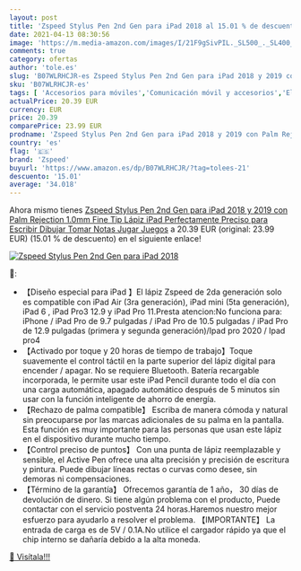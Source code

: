 ```yaml
---
layout: post
title: 'Zspeed Stylus Pen 2nd Gen para iPad 2018 al 15.01 % de descuento'
date: 2021-04-13 08:30:56
image: 'https://m.media-amazon.com/images/I/21F9gSivPIL._SL500_._SL400_.jpg'
comments: true
category: ofertas
author: 'tole.es'
slug: 'B07WLRHCJR-es Zspeed Stylus Pen 2nd Gen para iPad 2018 y 2019 con Palm...'
sku: 'B07WLRHCJR-es'
tags: [ 'Accesorios para móviles','Comunicación móvil y accesorios','Electrónica','Punteros para móviles','ipad','zspeed', ]
actualPrice: 20.39 EUR
currency: EUR
price: 20.39
comparePrice: 23.99 EUR
prodname: 'Zspeed Stylus Pen 2nd Gen para iPad 2018 y 2019 con Palm Rejection 1.0mm Fine Tip Lápiz iPad Perfectamente Preciso para Escribir  Dibujar  Tomar Notas  Jugar Juegos'
country: 'es'
flag: '🇪🇸'
brand: 'Zspeed'
buyurl: 'https://www.amazon.es/dp/B07WLRHCJR/?tag=tolees-21'
descuento: '15.01'
average: '34.018'
---
```


Ahora mismo tienes [Zspeed Stylus Pen 2nd Gen para iPad 2018 y 2019 con Palm Rejection 1.0mm Fine Tip Lápiz iPad Perfectamente Preciso para Escribir  Dibujar  Tomar Notas  Jugar Juegos](https://www.amazon.es/dp/B07WLRHCJR/?tag=tolees-21) a 20.39 EUR (original: 23.99 EUR) (15.01 %  de descuento) en el siguiente enlace!

[![Zspeed Stylus Pen 2nd Gen para iPad 2018](https://m.media-amazon.com/images/I/21F9gSivPIL._SL500_._SL400_.jpg)](https://www.amazon.es/dp/B07WLRHCJR/?tag=tolees-21)

🔎:

- 【Diseño especial para iPad 】El lápiz Zspeed de 2da generación solo es compatible con iPad Air (3ra generación), iPad mini (5ta generación), iPad 6 , iPad Pro3 12.9 y iPad Pro 11.Presta atencion:No funciona para: iPhone / iPad Pro de 9.7 pulgadas / iPad Pro de 10.5 pulgadas / iPad Pro de 12.9 pulgadas (primera y segunda generación)/Ipad pro 2020 / Ipad pro4
- 【Activado por toque y 20 horas de tiempo de trabajo】Toque suavemente el control táctil en la parte superior del lápiz digital para encender / apagar. No se requiere Bluetooth. Batería recargable incorporada, le permite usar este iPad Pencil durante todo el día con una carga automática, apagado automático después de 5 minutos sin usar con la función inteligente de ahorro de energía.
- 【Rechazo de palma compatible】 Escriba de manera cómoda y natural sin preocuparse por las marcas adicionales de su palma en la pantalla. Esta función es muy importante para las personas que usan este lápiz en el dispositivo durante mucho tiempo.
- 【Control preciso de puntos】 Con una punta de lápiz reemplazable y sensible, el Active Pen ofrece una alta precisión y precisión de escritura y pintura. Puede dibujar líneas rectas o curvas como desee, sin demoras ni compensaciones.
- 【Término de la garantía】 Ofrecemos garantía de 1 año， 30 días de devolución de dinero. Si tiene algún problema con el producto, Puede contactar con el servicio postventa 24 horas.Haremos nuestro mejor esfuerzo para ayudarlo a resolver el problema. 【IMPORTANTE】 La entrada de carga es de 5V / 0.1A.No utilice el cargador rápido ya que el chip interno se dañaría debido a la alta moneda.

[🛒 Visítala!!!](https://www.amazon.es/dp/B07WLRHCJR/?tag=tolees-21)
